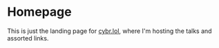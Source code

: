 # Homepage

This is just the landing page for [cybr.lol](https://cybr.lol), where I'm hosting the talks and assorted links.
